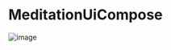 # MeditationUiCompose

![image](https://github.com/michaeljordanr/MeditationUiCompose/assets/7414749/aea1514a-a7f1-4a47-a37c-9aa31baf1887)
